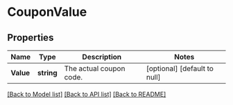 # CouponValue

## Properties
Name | Type | Description | Notes
------------ | ------------- | ------------- | -------------
**Value** | **string** | The actual coupon code. | [optional] [default to null]

[[Back to Model list]](../README.md#documentation-for-models) [[Back to API list]](../README.md#documentation-for-api-endpoints) [[Back to README]](../README.md)


